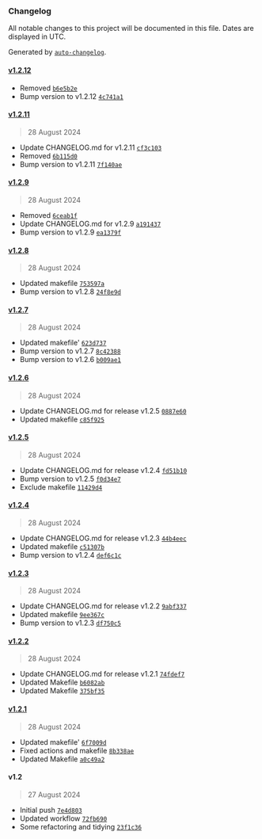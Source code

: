 ### Changelog

All notable changes to this project will be documented in this file. Dates are displayed in UTC.

Generated by [`auto-changelog`](https://github.com/CookPete/auto-changelog).

#### [v1.2.12](https://github.com/jamtur01/Weather.spoon/compare/v1.2.11...v1.2.12)

- Removed [`b6e5b2e`](https://github.com/jamtur01/Weather.spoon/commit/b6e5b2e8e7beaad7d36a5893ed8f3a7459fe5fd6)
- Bump version to v1.2.12 [`4c741a1`](https://github.com/jamtur01/Weather.spoon/commit/4c741a1475710daba2ae87de1de62b0b127212a1)

#### [v1.2.11](https://github.com/jamtur01/Weather.spoon/compare/v1.2.9...v1.2.11)

> 28 August 2024

- Update CHANGELOG.md for v1.2.11 [`cf3c103`](https://github.com/jamtur01/Weather.spoon/commit/cf3c10397977ce4c09fd7aa298768abbc3b42b92)
- Removed [`6b115d0`](https://github.com/jamtur01/Weather.spoon/commit/6b115d0523ecb272962589652a26b0a15ca95b54)
- Bump version to v1.2.11 [`7f140ae`](https://github.com/jamtur01/Weather.spoon/commit/7f140aeed55fa14d789b0ced8634d31c530da857)

#### [v1.2.9](https://github.com/jamtur01/Weather.spoon/compare/v1.2.8...v1.2.9)

> 28 August 2024

- Removed [`6ceab1f`](https://github.com/jamtur01/Weather.spoon/commit/6ceab1f78e22c4a55653c428c5f15e0c031e39db)
- Update CHANGELOG.md for v1.2.9 [`a191437`](https://github.com/jamtur01/Weather.spoon/commit/a191437a04ce6137e1cd8ce864c56e7fa988942b)
- Bump version to v1.2.9 [`ea1379f`](https://github.com/jamtur01/Weather.spoon/commit/ea1379f6c4a9ef4a540af55c129a5bb359fe1503)

#### [v1.2.8](https://github.com/jamtur01/Weather.spoon/compare/v1.2.7...v1.2.8)

> 28 August 2024

- Updated makefile [`753597a`](https://github.com/jamtur01/Weather.spoon/commit/753597a7294abc0c64aae636e46ef2dfbe65cc65)
- Bump version to v1.2.8 [`24f8e9d`](https://github.com/jamtur01/Weather.spoon/commit/24f8e9d5dd5ca116054387f8e0d574047a299adf)

#### [v1.2.7](https://github.com/jamtur01/Weather.spoon/compare/v1.2.6...v1.2.7)

> 28 August 2024

- Updated makefile' [`623d737`](https://github.com/jamtur01/Weather.spoon/commit/623d7374ea765ec03c3ba31439558685ed6c79ad)
- Bump version to v1.2.7 [`8c42388`](https://github.com/jamtur01/Weather.spoon/commit/8c42388b72f9adce34e91d6262cf2a5f8994d79d)
- Bump version to v1.2.6 [`b009ae1`](https://github.com/jamtur01/Weather.spoon/commit/b009ae1841a758e7272c0711763ca9c6ff6936dd)

#### [v1.2.6](https://github.com/jamtur01/Weather.spoon/compare/v1.2.5...v1.2.6)

> 28 August 2024

- Update CHANGELOG.md for release v1.2.5 [`0887e60`](https://github.com/jamtur01/Weather.spoon/commit/0887e60df86feb7f9cca27c695e1b6a1bedd6e32)
- Updated makefile [`c85f925`](https://github.com/jamtur01/Weather.spoon/commit/c85f9250094f7a253c67dbb1b19dc22faf632ad5)

#### [v1.2.5](https://github.com/jamtur01/Weather.spoon/compare/v1.2.4...v1.2.5)

> 28 August 2024

- Update CHANGELOG.md for release v1.2.4 [`fd51b10`](https://github.com/jamtur01/Weather.spoon/commit/fd51b102ecf3ad1b5a951db98ff457cd99b9c747)
- Bump version to v1.2.5 [`f0d34e7`](https://github.com/jamtur01/Weather.spoon/commit/f0d34e73eefe253b28dbf390f1646467f36c8d76)
- Exclude makefile [`11429d4`](https://github.com/jamtur01/Weather.spoon/commit/11429d4251ac5f73f87cfebcd4226c8273d85991)

#### [v1.2.4](https://github.com/jamtur01/Weather.spoon/compare/v1.2.3...v1.2.4)

> 28 August 2024

- Update CHANGELOG.md for release v1.2.3 [`44b4eec`](https://github.com/jamtur01/Weather.spoon/commit/44b4eecc69e3c1c6ede92f1df30b5c57d7e2c64b)
- Updated makefile [`c51307b`](https://github.com/jamtur01/Weather.spoon/commit/c51307b8c2906dcbd76e45f3ffd31e90fd971704)
- Bump version to v1.2.4 [`def6c1c`](https://github.com/jamtur01/Weather.spoon/commit/def6c1cf294ef0b79508fd2d6fbe89d5e176067f)

#### [v1.2.3](https://github.com/jamtur01/Weather.spoon/compare/v1.2.2...v1.2.3)

> 28 August 2024

- Update CHANGELOG.md for release v1.2.2 [`9abf337`](https://github.com/jamtur01/Weather.spoon/commit/9abf3371b7c18ae1680b10967f9729b73853da38)
- Updated makefile [`9ee367c`](https://github.com/jamtur01/Weather.spoon/commit/9ee367cbcc9b0238a95ad659b26655d07aa22dcd)
- Bump version to v1.2.3 [`df750c5`](https://github.com/jamtur01/Weather.spoon/commit/df750c52e32a45b15279d43dfc9ab8dc5c04f694)

#### [v1.2.2](https://github.com/jamtur01/Weather.spoon/compare/v1.2.1...v1.2.2)

> 28 August 2024

- Update CHANGELOG.md for release v1.2.1 [`74fdef7`](https://github.com/jamtur01/Weather.spoon/commit/74fdef73a8c08d974f57844a418a2ba11c3db4c3)
- Updated Makefile [`b6082ab`](https://github.com/jamtur01/Weather.spoon/commit/b6082ab925d0ce8eeb5864e8ab5fa888aa2d1302)
- Updated Makefile [`375bf35`](https://github.com/jamtur01/Weather.spoon/commit/375bf35dd662de0e59847499004a296faf229061)

#### [v1.2.1](https://github.com/jamtur01/Weather.spoon/compare/v1.2...v1.2.1)

> 28 August 2024

- Updated makefile' [`6f7009d`](https://github.com/jamtur01/Weather.spoon/commit/6f7009d110ac6618f842178b1c5e1e8bb915fea2)
- Fixed actions and makefile [`8b338ae`](https://github.com/jamtur01/Weather.spoon/commit/8b338ae0b1cb21b575b2633e2ca890d768d82761)
- Updated Makefile [`a0c49a2`](https://github.com/jamtur01/Weather.spoon/commit/a0c49a214735f77629101c1505aeadff4dd30ae0)

#### v1.2

> 27 August 2024

- Initial push [`7e4d803`](https://github.com/jamtur01/Weather.spoon/commit/7e4d803539899019ebad7806ca87de9e73ccf4fe)
- Updated workflow [`72fb690`](https://github.com/jamtur01/Weather.spoon/commit/72fb690749b1097269bffb41271e4c801eb5a9e9)
- Some refactoring and tidying [`23f1c36`](https://github.com/jamtur01/Weather.spoon/commit/23f1c360d68f740ba385d0e38c6399d982cf06b3)
